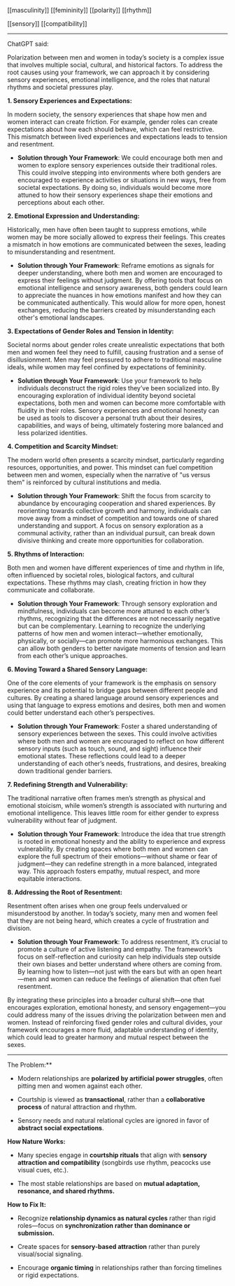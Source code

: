 [[masculinity]] [[femininity]] [[polarity]] [[rhythm]]

[[sensory]] [[compatibility]]

---


 ChatGPT said:

Polarization between men and women in today’s society is a complex issue that involves multiple social, cultural, and historical factors. To address the root causes using your framework, we can approach it by considering sensory experiences, emotional intelligence, and the roles that natural rhythms and societal pressures play.

 **1. Sensory Experiences and Expectations:**

In modern society, the sensory experiences that shape how men and women interact can create friction. For example, gender roles can create expectations about how each should behave, which can feel restrictive. This mismatch between lived experiences and expectations leads to tension and resentment.

- **Solution through Your Framework**: We could encourage both men and women to explore sensory experiences outside their traditional roles. This could involve stepping into environments where both genders are encouraged to experience activities or situations in new ways, free from societal expectations. By doing so, individuals would become more attuned to how their sensory experiences shape their emotions and perceptions about each other.
    

 **2. Emotional Expression and Understanding:**

Historically, men have often been taught to suppress emotions, while women may be more socially allowed to express their feelings. This creates a mismatch in how emotions are communicated between the sexes, leading to misunderstanding and resentment.

- **Solution through Your Framework**: Reframe emotions as signals for deeper understanding, where both men and women are encouraged to express their feelings without judgment. By offering tools that focus on emotional intelligence and sensory awareness, both genders could learn to appreciate the nuances in how emotions manifest and how they can be communicated authentically. This would allow for more open, honest exchanges, reducing the barriers created by misunderstanding each other's emotional landscapes.
    

 **3. Expectations of Gender Roles and Tension in Identity:**

Societal norms about gender roles create unrealistic expectations that both men and women feel they need to fulfill, causing frustration and a sense of disillusionment. Men may feel pressured to adhere to traditional masculine ideals, while women may feel confined by expectations of femininity.

- **Solution through Your Framework**: Use your framework to help individuals deconstruct the rigid roles they’ve been socialized into. By encouraging exploration of individual identity beyond societal expectations, both men and women can become more comfortable with fluidity in their roles. Sensory experiences and emotional honesty can be used as tools to discover a personal truth about their desires, capabilities, and ways of being, ultimately fostering more balanced and less polarized identities.
    

 **4. Competition and Scarcity Mindset:**

The modern world often presents a scarcity mindset, particularly regarding resources, opportunities, and power. This mindset can fuel competition between men and women, especially when the narrative of "us versus them" is reinforced by cultural institutions and media.

- **Solution through Your Framework**: Shift the focus from scarcity to abundance by encouraging cooperation and shared experiences. By reorienting towards collective growth and harmony, individuals can move away from a mindset of competition and towards one of shared understanding and support. A focus on sensory exploration as a communal activity, rather than an individual pursuit, can break down divisive thinking and create more opportunities for collaboration.
    

 **5. Rhythms of Interaction:**

Both men and women have different experiences of time and rhythm in life, often influenced by societal roles, biological factors, and cultural expectations. These rhythms may clash, creating friction in how they communicate and collaborate.

- **Solution through Your Framework**: Through sensory exploration and mindfulness, individuals can become more attuned to each other’s rhythms, recognizing that the differences are not necessarily negative but can be complementary. Learning to recognize the underlying patterns of how men and women interact—whether emotionally, physically, or socially—can promote more harmonious exchanges. This can allow both genders to better navigate moments of tension and learn from each other’s unique approaches.
    

 **6. Moving Toward a Shared Sensory Language:**

One of the core elements of your framework is the emphasis on sensory experience and its potential to bridge gaps between different people and cultures. By creating a shared language around sensory experiences and using that language to express emotions and desires, both men and women could better understand each other’s perspectives.

- **Solution through Your Framework**: Foster a shared understanding of sensory experiences between the sexes. This could involve activities where both men and women are encouraged to reflect on how different sensory inputs (such as touch, sound, and sight) influence their emotional states. These reflections could lead to a deeper understanding of each other’s needs, frustrations, and desires, breaking down traditional gender barriers.
    

 **7. Redefining Strength and Vulnerability:**

The traditional narrative often frames men’s strength as physical and emotional stoicism, while women’s strength is associated with nurturing and emotional intelligence. This leaves little room for either gender to express vulnerability without fear of judgment.

- **Solution through Your Framework**: Introduce the idea that true strength is rooted in emotional honesty and the ability to experience and express vulnerability. By creating spaces where both men and women can explore the full spectrum of their emotions—without shame or fear of judgment—they can redefine strength in a more balanced, integrated way. This approach fosters empathy, mutual respect, and more equitable interactions.
    

 **8. Addressing the Root of Resentment:**

Resentment often arises when one group feels undervalued or misunderstood by another. In today’s society, many men and women feel that they are not being heard, which creates a cycle of frustration and division.

- **Solution through Your Framework**: To address resentment, it’s crucial to promote a culture of active listening and empathy. The framework’s focus on self-reflection and curiosity can help individuals step outside their own biases and better understand where others are coming from. By learning how to listen—not just with the ears but with an open heart—men and women can reduce the feelings of alienation that often fuel resentment.
    

By integrating these principles into a broader cultural shift—one that encourages exploration, emotional honesty, and sensory engagement—you could address many of the issues driving the polarization between men and women. Instead of reinforcing fixed gender roles and cultural divides, your framework encourages a more fluid, adaptable understanding of identity, which could lead to greater harmony and mutual respect between the sexes.

---

The Problem:**

- Modern relationships are **polarized by artificial power struggles**, often pitting men and women against each other.
    
- Courtship is viewed as **transactional**, rather than a **collaborative process** of natural attraction and rhythm.
    
- Sensory needs and natural relational cycles are ignored in favor of **abstract social expectations**.
    

**How Nature Works:**

- Many species engage in **courtship rituals** that align with **sensory attraction and compatibility** (songbirds use rhythm, peacocks use visual cues, etc.).
    
- The most stable relationships are based on **mutual adaptation, resonance, and shared rhythms.**
    

**How to Fix It:**

- Recognize **relationship dynamics as natural cycles** rather than rigid roles—focus on **synchronization rather than dominance or submission.**
    
- Create spaces for **sensory-based attraction** rather than purely visual/social signaling.
    
- Encourage **organic timing** in relationships rather than forcing timelines or rigid expectations.